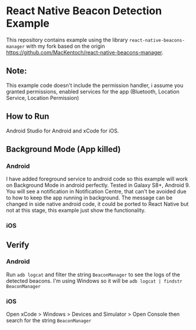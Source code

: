 # React Native Beacon Detection Example
This repository contains example using the library `react-native-beacons-manager` with my fork based on the origin https://github.com/MacKentoch/react-native-beacons-manager.

## Note:
This example code doesn't include the permission handler, i assume you granted permissions, enabled services for the app (Bluetooth, Location Service, Location Permission) 

## How to Run
Android Studio for Android and xCode for iOS.

## Background Mode (App killed)
### Android
I have added foreground service to android code so this example will work on Background Mode in android perfectly. Tested in Galaxy S8+, Android 9.
You will see a notification in Notification Centre, that can't be avoided due to how to keep the app running in background. The message can be changed in side native android code, it could be ported to React Native but not at this stage, this example just show the functionality.
### iOS



## Verify
### Android
Run `adb logcat` and filter the string `BeaconManager` to see the logs of the detected beacons. I'm using Windows so it will be `adb logcat | findstr BeaconManager`
### iOS
Open xCode > Windows > Devices and Simulator > Open Console then search for the string `BeaconManager`
